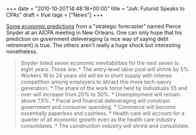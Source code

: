 +++
date = "2010-10-20T14:48:18+00:00"
title = "JoA: Futurist Speaks to CPAs"
draft = true
tags = ["News"]
+++

[Some economic predictions](http://www.journalofaccountancy.com/Web/20103459.htm) from a "strategic forecaster" named Pierce Snyder at an AICPA meeting in New Orleans. One can only hope that his prediction on government deleveraging (a nice way of saying debt retirement) is true. The others aren't really a huge shock but interesting nonetheless.

> Snyder listed seven economic inevitabilities for the next seven to eight years. Those are: \* The entry-level labor pool will shrink by 5%. Workers 16 to 24 years old will be in short supply with intense competition among employers to attract this more tech-savvy generation. \* The share of the work force held by individuals 55 and over will increase from 20% to 30%. \* Unemployment will remain above 7.5%. \* Fiscal and financial deleveraging will constrain government and consumer spending. \* Commerce will become essentially paperless and cashless. \* Health care will account for a quarter of all economic growth even as the health care industry consolidates. \* The construction industry will shrink and consolidate.